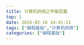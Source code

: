 ```yaml
---
title: 计算机网络之传输层篇
top: 1
date: 2016-02-16 14:41:11
tags: ["编程基础","计算机网络"]
categories: ["编程基础"]
---
```



